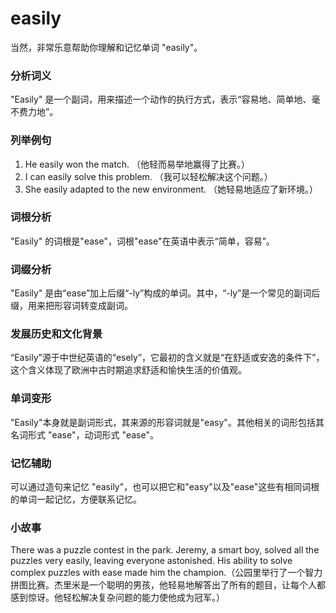 # easily

当然，非常乐意帮助你理解和记忆单词 "easily"。

  

### 分析词义

  

"Easily" 是一个副词，用来描述一个动作的执行方式，表示“容易地、简单地、毫不费力地”。

  

### 列举例句

  

1.  He easily won the match. （他轻而易举地赢得了比赛。）
2.  I can easily solve this problem. （我可以轻松解决这个问题。）
3.  She easily adapted to the new environment. （她轻易地适应了新环境。）

  

### 词根分析

  

"Easily" 的词根是"ease"，词根"ease"在英语中表示“简单，容易”。

  

### 词缀分析

  

"Easily" 是由“ease”加上后缀“-ly”构成的单词。其中，“-ly”是一个常见的副词后缀，用来把形容词转变成副词。

  

### 发展历史和文化背景

  

“Easily”源于中世纪英语的“esely”，它最初的含义就是“在舒适或安逸的条件下”，这个含义体现了欧洲中古时期追求舒适和愉快生活的价值观。

  

### 单词变形

  

"Easily"本身就是副词形式，其来源的形容词就是"easy"。其他相关的词形包括其名词形式 "ease"，动词形式 "ease"。

  

### 记忆辅助

  

可以通过造句来记忆 "easily"，也可以把它和"easy"以及"ease"这些有相同词根的单词一起记忆，方便联系记忆。

  

### 小故事

  

There was a puzzle contest in the park. Jeremy, a smart boy, solved all the puzzles very easily, leaving everyone astonished. His ability to solve complex puzzles with ease made him the champion.（公园里举行了一个智力拼图比赛。杰里米是一个聪明的男孩，他轻易地解答出了所有的题目，让每个人都感到惊讶。他轻松解决复杂问题的能力使他成为冠军。）
